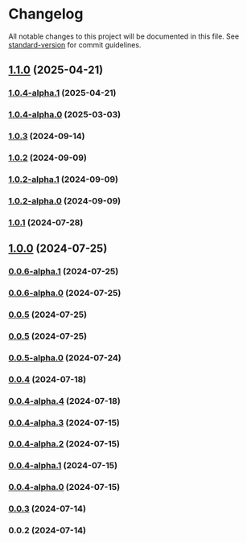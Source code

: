 # Changelog

All notable changes to this project will be documented in this file. See [standard-version](https://github.com/conventional-changelog/standard-version) for commit guidelines.

## [1.1.0](https://github.com/acrool/acrool-react-portal/compare/v1.0.4-alpha.1...v1.1.0) (2025-04-21)

### [1.0.4-alpha.1](https://github.com/acrool/acrool-react-portal/compare/v1.0.4-alpha.0...v1.0.4-alpha.1) (2025-04-21)

### [1.0.4-alpha.0](https://github.com/acrool/acrool-react-portal/compare/v1.0.3...v1.0.4-alpha.0) (2025-03-03)

### [1.0.3](https://github.com/acrool/acrool-react-portal/compare/v1.0.2...v1.0.3) (2024-09-14)

### [1.0.2](https://github.com/acrool/acrool-react-portal/compare/v1.0.2-alpha.1...v1.0.2) (2024-09-09)

### [1.0.2-alpha.1](https://github.com/acrool/acrool-react-portal/compare/v1.0.2-alpha.0...v1.0.2-alpha.1) (2024-09-09)

### [1.0.2-alpha.0](https://github.com/acrool/acrool-react-portal/compare/v1.0.1...v1.0.2-alpha.0) (2024-09-09)

### [1.0.1](https://github.com/acrool/acrool-react-portal/compare/v1.0.0...v1.0.1) (2024-07-28)

## [1.0.0](https://github.com/acrool/acrool-react-portal/compare/v0.0.6-alpha.1...v1.0.0) (2024-07-25)

### [0.0.6-alpha.1](https://github.com/acrool/acrool-react-portal/compare/v0.0.6-alpha.0...v0.0.6-alpha.1) (2024-07-25)

### [0.0.6-alpha.0](https://github.com/acrool/acrool-react-portal/compare/v0.0.5...v0.0.6-alpha.0) (2024-07-25)

### [0.0.5](https://github.com/acrool/acrool-react-portal/compare/v0.0.5-alpha.0...v0.0.5) (2024-07-25)

### [0.0.5](https://github.com/acrool/acrool-react-portal/compare/v0.0.5-alpha.0...v0.0.5) (2024-07-25)

### [0.0.5-alpha.0](https://github.com/acrool/acrool-react-portal/compare/v0.0.4...v0.0.5-alpha.0) (2024-07-24)

### [0.0.4](https://github.com/acrool/acrool-react-portal/compare/v0.0.4-alpha.4...v0.0.4) (2024-07-18)

### [0.0.4-alpha.4](https://github.com/acrool/acrool-react-portal/compare/v0.0.4-alpha.3...v0.0.4-alpha.4) (2024-07-18)

### [0.0.4-alpha.3](https://github.com/acrool/acrool-react-portal/compare/v0.0.4-alpha.2...v0.0.4-alpha.3) (2024-07-15)

### [0.0.4-alpha.2](https://github.com/acrool/acrool-react-portal/compare/v0.0.4-alpha.1...v0.0.4-alpha.2) (2024-07-15)

### [0.0.4-alpha.1](https://github.com/acrool/acrool-react-portal/compare/v0.0.4-alpha.0...v0.0.4-alpha.1) (2024-07-15)

### [0.0.4-alpha.0](https://github.com/acrool/acrool-react-portal/compare/v0.0.3...v0.0.4-alpha.0) (2024-07-15)

### [0.0.3](https://github.com/acrool/acrool-react-portal/compare/v0.0.2...v0.0.3) (2024-07-14)

### 0.0.2 (2024-07-14)
